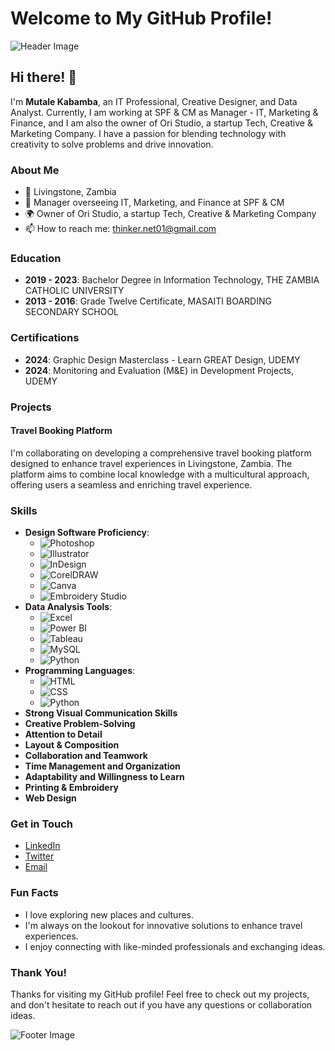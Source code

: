 # Welcome to My GitHub Profile!

![Header Image](https://images.unsplash.com/photo-1498050108023-c5249f4df085?crop=entropy&cs=tinysrgb&fit=crop&w=1200&h=300&ixid=MnwxMjA3fDB8MHxwaG90by1wYWdlfHx8fGVufDB8fHx8&ixlib=rb-1.2.1
)

## Hi there! 👋

I'm **Mutale Kabamba**, an IT Professional, Creative Designer, and Data Analyst. Currently, I am working at SPF & CM as Manager - IT, Marketing & Finance, and I am also the owner of Ori Studio, a startup Tech, Creative & Marketing Company. I have a passion for blending technology with creativity to solve problems and drive innovation.

### About Me

- 📍 Livingstone, Zambia
- 💼 Manager overseeing IT, Marketing, and Finance at SPF & CM
- 🌍 Owner of Ori Studio, a startup Tech, Creative & Marketing Company
- 📫 How to reach me: [thinker.net01@gmail.com](mailto:thinker.net01@gmail.com)

### Education
- **2019 - 2023**: Bachelor Degree in Information Technology, THE ZAMBIA CATHOLIC UNIVERSITY
- **2013 - 2016**: Grade Twelve Certificate, MASAITI BOARDING SECONDARY SCHOOL

### Certifications
- **2024**: Graphic Design Masterclass - Learn GREAT Design, UDEMY
- **2024**: Monitoring and Evaluation (M&E) in Development Projects, UDEMY

### Projects

#### Travel Booking Platform
I'm collaborating on developing a comprehensive travel booking platform designed to enhance travel experiences in Livingstone, Zambia. The platform aims to combine local knowledge with a multicultural approach, offering users a seamless and enriching travel experience.

### Skills

- **Design Software Proficiency**: 
  - ![Photoshop](https://img.shields.io/badge/Photoshop-31A8FF?style=for-the-badge&logo=adobe-photoshop&logoColor=white)
  - ![Illustrator](https://img.shields.io/badge/Illustrator-FF9A00?style=for-the-badge&logo=adobe-illustrator&logoColor=white)
  - ![InDesign](https://img.shields.io/badge/InDesign-FF3366?style=for-the-badge&logo=adobe-indesign&logoColor=white)
  - ![CorelDRAW](https://img.shields.io/badge/CorelDRAW-009639?style=for-the-badge&logo=coreldraw&logoColor=white)
  - ![Canva](https://img.shields.io/badge/Canva-00C4CC?style=for-the-badge&logo=canva&logoColor=white)
  - ![Embroidery Studio](https://img.shields.io/badge/Embroidery_Studio-FF7D3E?style=for-the-badge&logoColor=white)
- **Data Analysis Tools**:
  - ![Excel](https://img.shields.io/badge/Excel-217346?style=for-the-badge&logo=microsoft-excel&logoColor=white)
  - ![Power BI](https://img.shields.io/badge/Power_BI-F2C811?style=for-the-badge&logo=power-bi&logoColor=black)
  - ![Tableau](https://img.shields.io/badge/Tableau-E97627?style=for-the-badge&logo=tableau&logoColor=white)
  - ![MySQL](https://img.shields.io/badge/MySQL-4479A1?style=for-the-badge&logo=mysql&logoColor=white)
  - ![Python](https://img.shields.io/badge/Python-3776AB?style=for-the-badge&logo=python&logoColor=white)
- **Programming Languages**:
  - ![HTML](https://img.shields.io/badge/HTML5-E34F26?style=for-the-badge&logo=html5&logoColor=white)
  - ![CSS](https://img.shields.io/badge/CSS3-1572B6?style=for-the-badge&logo=css3&logoColor=white)
  - ![Python](https://img.shields.io/badge/Python-3776AB?style=for-the-badge&logo=python&logoColor=white)
- **Strong Visual Communication Skills**
- **Creative Problem-Solving**
- **Attention to Detail**
- **Layout & Composition**
- **Collaboration and Teamwork**
- **Time Management and Organization**
- **Adaptability and Willingness to Learn**
- **Printing & Embroidery**
- **Web Design**

### Get in Touch

- [LinkedIn](https://www.linkedin.com/in/your_username/)
- [Twitter](https://twitter.com/your_username)
- [Email](mailto:thinker.net01@gmail.com)

### Fun Facts

- I love exploring new places and cultures.
- I'm always on the lookout for innovative solutions to enhance travel experiences.
- I enjoy connecting with like-minded professionals and exchanging ideas.

### Thank You!

Thanks for visiting my GitHub profile! Feel free to check out my projects, and don't hesitate to reach out if you have any questions or collaboration ideas.

![Footer Image](https://images.unsplash.com/photo-1522199710521-72d69614c702?crop=entropy&cs=tinysrgb&fit=crop&w=1200&h=300&ixid=MnwxMjA3fDB8MHxwaG90by1wYWdlfHx8fGVufDB8fHx8&ixlib=rb-1.2.1
)
